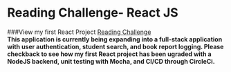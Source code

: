 # Reading Challenge- React JS
###View my first React Project [Reading Challenge](https://alluring-bears.surge.sh/books) <br/>
**This application is currently being expanding into a full-stack application with user authentication, student search, and book report logging. Please checkback to see how my first React project has been ugraded with a NodeJS backend, unit testing with Mocha, and CI/CD through CircleCi.**
